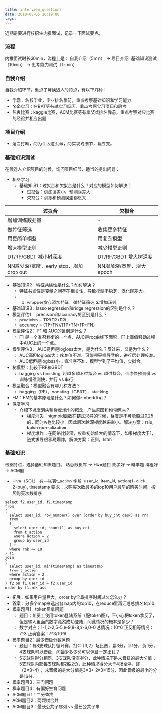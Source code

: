 ```yaml
---
title: interview_questions
date: 2018-08-05 16:19:00
tags:
---
```



近期需要进行校招生内推面试，记录一下面试要点。

### 流程
内推面试时长30min，流程上是：
自我介绍（5min） -> 项目介绍+基础知识测试（10min） -> 思考能力测试（15min）

### 自我介绍
自我介绍环节，重点了解候选人的特点，有以下几种：
* 学霸：名校毕业，专业排名靠前，重点考察基础知识和学习能力
* 名企实习：在BAT等有过实习经历，重点考察实习项目和思考
* 热衷比赛：kaggle比赛，ACM比赛等有拿奖或排名靠前，重点考察对应比赛的经验并相应出题

### 项目介绍
* 适当打断，问为什么这么做，问实现的细节，看应变。

### 基础知识测试
在候选人介绍项目的时候，询问项目细节，适当的提出问题：
* 机器学习
  * 基础知识1：过拟合和欠拟合是什么？对应的模型如何解决？
    * 过拟合：训练误差小，预测误差大
    * 欠拟合：训练和预测误差都很大

| 过拟合 | 欠拟合 |
| ------------- | ------------- |
| 增加训练数据量 | -  |
| 做特征筛选 | 收集更多特征 |
| 用更简单模型 | 用复杂模型 |
| 增大模型正则 | 减少模型正则 |
| DT/RF/GBDT 减小树深度 | DT/RF/GBDT 增大树深度 |
| NN减少深/宽度，early stop，增加drop out | NN增加深/宽度，增大epoch |

  * 基础知识2：特征共线性是什么？如何解决？
    * 特征共线性是变量之间存在相关性，导致模型不稳定，泛化误差大。
    * 1. wrapper贪心添加特征，做特征筛选  2.增加正则
  * 基础知识3：lasso regression和ridge regression的区别是什么？
  * 模型评估1： precision和accuracy的区别是什么？
    * precision = TP/(TP+FP)
    * accuracy = (TP+TN)/(TP+TN+FP+FN)
  * 模型评估2： F1 和 AUC的区别是什么？
    * F1 是一个准召权衡的一个点，AUC是roc曲线下面积，F1上阈值移动过程中AUC上的一个点。
  * 模型评估3： AUC高但是logloss太大，是为什么？反过来，又是为什么？
    * AUC高但logloss大：序准值不准，可能是采样导致的，进行后处理校准。
    * AUC低但是logloss小：值准序不准，模型学到了平均值，欠拟合。
  * 树模型：比较下RF和GBDT
    * bagging vs boosting, 树越多越不过拟合 vs 越过拟合，训练快预测慢 vs 训练慢预测快，并行 vs 串行
  * 模型融合：模型融合有哪几种方法？
    * bagging（RF），boosting（GBDT），stacking
  * FM：FM的基本原理是什么？如何做embedding？
* 深度学习
  * 介绍下梯度消失和梯度爆炸的概念，产生原因和如何解决？
    * 梯度消失：sigmoid函数在链式求导的时候，梯度是不可能超过0.25的，同时w也比较小，因此层次越深梯度越来越小。解决方案：relu, batch normalization
    * 梯度爆炸：在网络比较深，权重初始值大的情况下，如果梯度大于1，链式求导很容易爆炸。解决方案：正则，lstm

### 基础知识
根据特点，选择基础知识题目。
熟悉数据库 -> Hive题目
数学好 -> 概率题
编程好 -> ACM题

* Hive（SQL）
有一张表t_action
字段: user_id, item_id, action(1=click, 2=buy), timestamp
要求：求购买次数最多的top10用户最早的购买时间，按照购买次数排序
```
select f2.user_id, f2.timestamp
from
(
  select user_id, row_number() over (order by buy_cnt desc) as rnk
  from
  (
    select user_id, count(1) as buy_cnt
    from t_action
    where action = 2
    group by user_id
  ) t
  where rnk <= 10
) f1
join
(
  select user_id, min(timestamp) as timestamp
  from t_action
  where action = 2
  group by user_id
) f2 on f1.user_id = f2.user_id
order by f1.rnk asc
```
  * 拓展：如果用户量巨大，order by全局排序时间过久怎么办？
  * 答案：分多个map来选出各map内的top10，在reduce里再汇总总排名top10.
* 概率题目1：token反拿问题
  * 题目：某员工使用token登陆系统（配token图），不小心把token拿反了，但是输入里面的数字竟然成功登陆，问此情况的概率是多少？
  * 数字对应：1-1,2-2,5-5,6-9,8-8,9-6,0-0
    总情况：10^6
    正反相等情况：7^3
    正确答案：7^3/10^6
* 概率题目2：最少晋级分数问题
  * 题目：有8支球队打循环赛，打C（3,2）场比赛，赢3分，平1分，负0分，4支球队可以晋级，问最少多少分可以保证一定出线？
  * 5支球队得分相同，3支球队没有得分，此种情况下是未晋级的最大分值；
    5支球队内部每支球队都2胜2负，此种情况得分大于4场全平，即（2×3>4）；
    未晋级的最大分值是3×3+ 2×3=15分，因此晋级的最少的分是16分。
* 概率题目3：三门问题
* 概率题目4：有偏好生育问题
* ACM题目1：二分查找
* ACM题目2：两颗树合并
* ACM题目3：最长公共子序列 vs 最长公共子串


